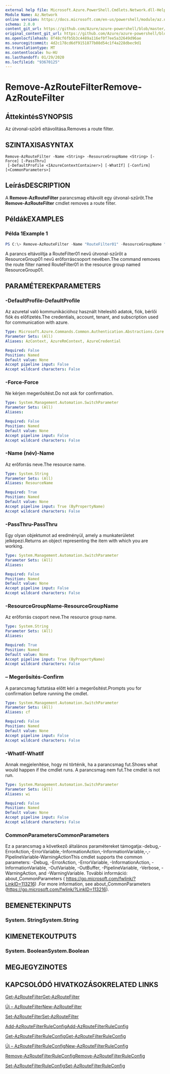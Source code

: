 ```yaml
---
external help file: Microsoft.Azure.PowerShell.Cmdlets.Network.dll-Help.xml
Module Name: Az.Network
online version: https://docs.microsoft.com/en-us/powershell/module/az.network/remove-azroutefilter
schema: 2.0.0
content_git_url: https://github.com/Azure/azure-powershell/blob/master/src/Network/Network/help/Remove-AzRouteFilter.md
original_content_git_url: https://github.com/Azure/azure-powershell/blob/master/src/Network/Network/help/Remove-AzRouteFilter.md
ms.openlocfilehash: 8f48cf6fb5b3c4489a116ef0f7ee5a32649d96ae
ms.sourcegitcommit: 4d2c178cd6df9151877b08d54c1f4a228dbec9d1
ms.translationtype: MT
ms.contentlocale: hu-HU
ms.lasthandoff: 01/29/2020
ms.locfileid: "93670125"
---
```

# <span data-ttu-id="39c16-101">Remove-AzRouteFilter</span><span class="sxs-lookup"><span data-stu-id="39c16-101">Remove-AzRouteFilter</span></span>

## <span data-ttu-id="39c16-102">Áttekintés</span><span class="sxs-lookup"><span data-stu-id="39c16-102">SYNOPSIS</span></span>
<span data-ttu-id="39c16-103">Az útvonal-szűrő eltávolítása.</span><span class="sxs-lookup"><span data-stu-id="39c16-103">Removes a route filter.</span></span>

## <span data-ttu-id="39c16-104">SZINTAXISA</span><span class="sxs-lookup"><span data-stu-id="39c16-104">SYNTAX</span></span>

```
Remove-AzRouteFilter -Name <String> -ResourceGroupName <String> [-Force] [-PassThru]
 [-DefaultProfile <IAzureContextContainer>] [-WhatIf] [-Confirm] [<CommonParameters>]
```

## <span data-ttu-id="39c16-105">Leírás</span><span class="sxs-lookup"><span data-stu-id="39c16-105">DESCRIPTION</span></span>
<span data-ttu-id="39c16-106">A **Remove-AzRouteFilter** parancsmag eltávolít egy útvonal-szűrőt.</span><span class="sxs-lookup"><span data-stu-id="39c16-106">The **Remove-AzRouteFilter** cmdlet removes a route filter.</span></span>

## <span data-ttu-id="39c16-107">Példák</span><span class="sxs-lookup"><span data-stu-id="39c16-107">EXAMPLES</span></span>

### <span data-ttu-id="39c16-108">Példa 1</span><span class="sxs-lookup"><span data-stu-id="39c16-108">Example 1</span></span>
```powershell
PS C:\> Remove-AzRouteFilter -Name "RouteFilter01" -ResourceGroupName "ResourceGroup01"
```

<span data-ttu-id="39c16-109">A parancs eltávolítja a RouteFilter01 nevű útvonal-szűrőt a ResourceGroup01 nevű erőforráscsoport nevében.</span><span class="sxs-lookup"><span data-stu-id="39c16-109">The command removes the route filter named RouteFilter01 in the resource group named ResourceGroup01.</span></span>

## <span data-ttu-id="39c16-110">PARAMÉTEREK</span><span class="sxs-lookup"><span data-stu-id="39c16-110">PARAMETERS</span></span>

### <span data-ttu-id="39c16-111">-DefaultProfile</span><span class="sxs-lookup"><span data-stu-id="39c16-111">-DefaultProfile</span></span>
<span data-ttu-id="39c16-112">Az azuretal való kommunikációhoz használt hitelesítő adatok, fiók, bérlői fiók és előfizetés.</span><span class="sxs-lookup"><span data-stu-id="39c16-112">The credentials, account, tenant, and subscription used for communication with azure.</span></span>

```yaml
Type: Microsoft.Azure.Commands.Common.Authentication.Abstractions.Core.IAzureContextContainer
Parameter Sets: (All)
Aliases: AzContext, AzureRmContext, AzureCredential

Required: False
Position: Named
Default value: None
Accept pipeline input: False
Accept wildcard characters: False
```

### <span data-ttu-id="39c16-113">-Force</span><span class="sxs-lookup"><span data-stu-id="39c16-113">-Force</span></span>
<span data-ttu-id="39c16-114">Ne kérjen megerősítést.</span><span class="sxs-lookup"><span data-stu-id="39c16-114">Do not ask for confirmation.</span></span>

```yaml
Type: System.Management.Automation.SwitchParameter
Parameter Sets: (All)
Aliases:

Required: False
Position: Named
Default value: None
Accept pipeline input: False
Accept wildcard characters: False
```

### <span data-ttu-id="39c16-115">-Name (név)</span><span class="sxs-lookup"><span data-stu-id="39c16-115">-Name</span></span>
<span data-ttu-id="39c16-116">Az erőforrás neve.</span><span class="sxs-lookup"><span data-stu-id="39c16-116">The resource name.</span></span>

```yaml
Type: System.String
Parameter Sets: (All)
Aliases: ResourceName

Required: True
Position: Named
Default value: None
Accept pipeline input: True (ByPropertyName)
Accept wildcard characters: False
```

### <span data-ttu-id="39c16-117">-PassThru</span><span class="sxs-lookup"><span data-stu-id="39c16-117">-PassThru</span></span>
<span data-ttu-id="39c16-118">Egy olyan objektumot ad eredményül, amely a munkaterületet jelképezi.</span><span class="sxs-lookup"><span data-stu-id="39c16-118">Returns an object representing the item with which you are working.</span></span>

```yaml
Type: System.Management.Automation.SwitchParameter
Parameter Sets: (All)
Aliases:

Required: False
Position: Named
Default value: None
Accept pipeline input: False
Accept wildcard characters: False
```

### <span data-ttu-id="39c16-119">-ResourceGroupName</span><span class="sxs-lookup"><span data-stu-id="39c16-119">-ResourceGroupName</span></span>
<span data-ttu-id="39c16-120">Az erőforrás csoport neve.</span><span class="sxs-lookup"><span data-stu-id="39c16-120">The resource group name.</span></span>

```yaml
Type: System.String
Parameter Sets: (All)
Aliases:

Required: True
Position: Named
Default value: None
Accept pipeline input: True (ByPropertyName)
Accept wildcard characters: False
```

### <span data-ttu-id="39c16-121">– Megerősítés</span><span class="sxs-lookup"><span data-stu-id="39c16-121">-Confirm</span></span>
<span data-ttu-id="39c16-122">A parancsmag futtatása előtt kéri a megerősítést.</span><span class="sxs-lookup"><span data-stu-id="39c16-122">Prompts you for confirmation before running the cmdlet.</span></span>

```yaml
Type: System.Management.Automation.SwitchParameter
Parameter Sets: (All)
Aliases: cf

Required: False
Position: Named
Default value: None
Accept pipeline input: False
Accept wildcard characters: False
```

### <span data-ttu-id="39c16-123">-WhatIf</span><span class="sxs-lookup"><span data-stu-id="39c16-123">-WhatIf</span></span>
<span data-ttu-id="39c16-124">Annak megjelenítése, hogy mi történik, ha a parancsmag fut.</span><span class="sxs-lookup"><span data-stu-id="39c16-124">Shows what would happen if the cmdlet runs.</span></span>
<span data-ttu-id="39c16-125">A parancsmag nem fut.</span><span class="sxs-lookup"><span data-stu-id="39c16-125">The cmdlet is not run.</span></span>

```yaml
Type: System.Management.Automation.SwitchParameter
Parameter Sets: (All)
Aliases: wi

Required: False
Position: Named
Default value: None
Accept pipeline input: False
Accept wildcard characters: False
```

### <span data-ttu-id="39c16-126">CommonParameters</span><span class="sxs-lookup"><span data-stu-id="39c16-126">CommonParameters</span></span>
<span data-ttu-id="39c16-127">Ez a parancsmag a következő általános paramétereket támogatja:-debug,-ErrorAction,-ErrorVariable,-InformationAction,-InformationVariable,-,-PipelineVariable-WarningAction</span><span class="sxs-lookup"><span data-stu-id="39c16-127">This cmdlet supports the common parameters: -Debug, -ErrorAction, -ErrorVariable, -InformationAction, -InformationVariable, -OutVariable, -OutBuffer, -PipelineVariable, -Verbose, -WarningAction, and -WarningVariable.</span></span> <span data-ttu-id="39c16-128">További információ: about_CommonParameters ( https://go.microsoft.com/fwlink/?LinkID=113216) .</span><span class="sxs-lookup"><span data-stu-id="39c16-128">For more information, see about_CommonParameters (https://go.microsoft.com/fwlink/?LinkID=113216).</span></span>

## <span data-ttu-id="39c16-129">BEMENETEK</span><span class="sxs-lookup"><span data-stu-id="39c16-129">INPUTS</span></span>

### <span data-ttu-id="39c16-130">System. String</span><span class="sxs-lookup"><span data-stu-id="39c16-130">System.String</span></span>

## <span data-ttu-id="39c16-131">KIMENETEK</span><span class="sxs-lookup"><span data-stu-id="39c16-131">OUTPUTS</span></span>

### <span data-ttu-id="39c16-132">System. Boolean</span><span class="sxs-lookup"><span data-stu-id="39c16-132">System.Boolean</span></span>

## <span data-ttu-id="39c16-133">MEGJEGYZI</span><span class="sxs-lookup"><span data-stu-id="39c16-133">NOTES</span></span>

## <span data-ttu-id="39c16-134">KAPCSOLÓDÓ HIVATKOZÁSOK</span><span class="sxs-lookup"><span data-stu-id="39c16-134">RELATED LINKS</span></span>

[<span data-ttu-id="39c16-135">Get-AzRouteFilter</span><span class="sxs-lookup"><span data-stu-id="39c16-135">Get-AzRouteFilter</span></span>](./Get-AzRouteFilter.md)

[<span data-ttu-id="39c16-136">Új – AzRouteFilter</span><span class="sxs-lookup"><span data-stu-id="39c16-136">New-AzRouteFilter</span></span>](./New-AzRouteFilter.md)

[<span data-ttu-id="39c16-137">Set-AzRouteFilter</span><span class="sxs-lookup"><span data-stu-id="39c16-137">Set-AzRouteFilter</span></span>](./Set-AzRouteFilter.md)

[<span data-ttu-id="39c16-138">Add-AzRouteFilterRuleConfig</span><span class="sxs-lookup"><span data-stu-id="39c16-138">Add-AzRouteFilterRuleConfig</span></span>](./Add-AzRouteFilterRuleConfig.md)

[<span data-ttu-id="39c16-139">Get-AzRouteFilterRuleConfig</span><span class="sxs-lookup"><span data-stu-id="39c16-139">Get-AzRouteFilterRuleConfig</span></span>](./Get-AzRouteFilterRuleConfig.md)

[<span data-ttu-id="39c16-140">Új – AzRouteFilterRuleConfig</span><span class="sxs-lookup"><span data-stu-id="39c16-140">New-AzRouteFilterRuleConfig</span></span>](./New-AzRouteFilterRuleConfig.md)

[<span data-ttu-id="39c16-141">Remove-AzRouteFilterRuleConfig</span><span class="sxs-lookup"><span data-stu-id="39c16-141">Remove-AzRouteFilterRuleConfig</span></span>](./Remove-AzRouteFilterRuleConfig.md)

[<span data-ttu-id="39c16-142">Set-AzRouteFilterRuleConfig</span><span class="sxs-lookup"><span data-stu-id="39c16-142">Set-AzRouteFilterRuleConfig</span></span>](./Set-AzRouteFilterRuleConfig.md)
